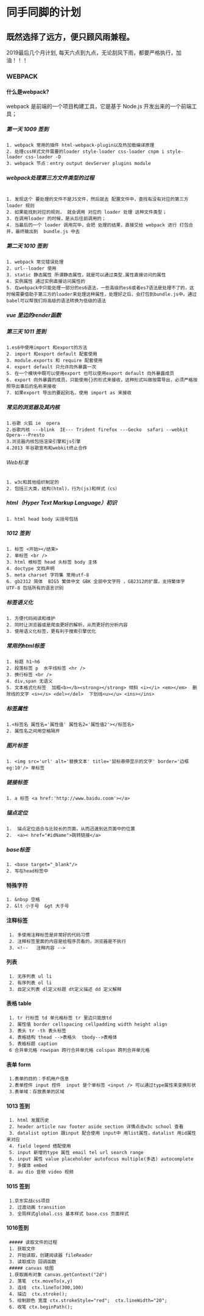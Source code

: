 # 同手同脚的计划

## 既然选择了远方，便只顾风雨兼程。

2019最后几个月计划,
每天六点到九点，无论刮风下雨，都要严格执行，加油！！！

### WEBPACK

#### 什么是webpack?

webpack 是前端的一个项目构建工具，它是基于 Node.js 开发出来的一个前端工具；

##### 第一天 1009 签到

    1. webpack 常用的插件 html-webpack-plugin以及热加载编译原理
    2. 处理css样式文件需要的loader style-loader css-loader cnpm i style-loader css-loader -D
    3. webpack 节点：entry output devServer plugins module

##### webpack处理第三方文件类型的过程

 ```

 1. 发现这个 要处理的文件不是JS文件，然后就去 配置文件中，查找有没有对应的第三方 loader 规则
 2. 如果能找到对应的规则， 就会调用 对应的 loader 处理 这种文件类型；
 3. 在调用loader 的时候，是从后往前调用的；
 4. 当最后的一个 loader 调用完毕，会把 处理的结果，直接交给 webpack 进行 打包合并，最终输出到  bundle.js 中去
 ```

##### 第二天 1010 签到

    1. webpack 常见错误处理
    2. url--loader 使用
    3. static 静态属性 所谓静态属性，就是可以通过类型.属性直接访问的属性
    4. 实例属性 通过实例直接访问属性的
    5. 在webpack中只能处理一部分的es6语法，一些高级的es6或者es7语法是处理不了的，这时候需要借助于第三方的loader来处理这种属性，处理好之后，会打包到bundle.js中。通过babel可以帮我们将高级的语法转换为低级的语法

##### vue 里边的render函数

##### 第三天 1011 签到

    1.es6中使用import 和export的方法
    2. import 和export default 配套使用
    3. module.exports 和 require 配套使用
    4. export default 只允许向外暴露一次
    5. 在一个模块中既可以使用export 也可以使用export default 向外暴露成员
    6. export 向外暴露的成员，只能使用{}的形式来接收，这种形式叫做按需导出，必须严格按照导出事后的名称来接收
    7. 如果export 导出的要起别名，使用 import as 来接收

##### 常见的浏览器及其内核

    1.谷歌 火狐 ie  opera 
    2.谷歌内核 ---blink  IE--- Trident firefox ---Gecko  safari --webkit Opera---Presto
    3.浏览器内核包括渲染引擎和js引擎
    4.2013 年谷歌宣布和webkit终止合作

###### Web标准

    1. w3c和其他组织制定的
    2. 包括三大类，结构(html)，行为(js)和样式（cs）

##### html（Hyper Text Markup Language）初识

    1. html head body 尖括号包括

##### 1012 签到

    1. 标签 <开始></结束>
    2. 单标签 <br />
    3. html 根标签 head 头标签 body 主体
    4. doctype 文档声明 
    5. meta charset 字符集 常用utf-8
    6. gb2312 简体  BIG5 繁体中文 GBK 全部中文字符 ，GB2312的扩展，支持繁体字  UTF-8 包括所有的语言识别

##### 标签语义化

    1. 方便代码阅读和维护
    2. 同时让浏览器或是爬虫更好的解析，从而更好的分析内容
    3. 使用语义化标签，更有利于搜索引擎优化

##### 常用的html标签

    1. 标题 h1~h6 
    2. 段落标签 p  水平线标签 <hr />
    3. 换行标签 <br />
    4. div,span 无语义
    5. 文本格式化标签  加粗<b></b><strong></strong> 倾斜 <i></i> <em></em>  删除线的文字 <s></s> <del></del>  下划线<u></u> <ins></ins> 

##### 标签属性

    1.<标签名 属性名='属性值' 属性名2='属性值2'></标签名>
    2. 属性名之间用空格隔开

##### 图片标签

    1. <img src='url' alt='替换文本' title='鼠标悬停显示的文字' border='边框 eg:10'/> 单标签

##### 链接标签

    1. a 标签 <a href:'http://www.baidu.coom'></a>

##### 锚点定位

    1.  描点定位适合与比较长的页面，从而迅速到达页面中的位置
    2.  <a>< href="#idName">跳转链接</a>

##### base标签

    1. <base target="_blank"/>
    2. 写在head标签中

#### 特殊字符

    1. &nbsp 空格
    2. &lt 小于号  &gt 大于号

#### 注释标签

     1. 多使用注释标签是非常好的代码习惯
     2. 注释标签里面的内容是给程序员看的，浏览器是不执行
     3. <!--   注释内容 -->

#### 列表

     1. 无序列表 ul li 
     2. 有序列表 ol li 
     3. 自定义列表 dl定义标题 dt定义描述 dd 定义解释

#### 表格 table

     1. tr 行标签 td 单元格标签 tr 里边只能放td
     2. 属性值 border cellspacing cellpadding width height align 
     3. 表头 tr -th 表头标签
     4. 表格结构 thead -->表格头  tbody-->表格体  
     5. 表格标题 caption 
     6 合并单元格 rowspan 跨行合并单元格 colspan 跨列合并单元格

#### 表单 form

     1.表单的目的：手机用户信息
     2.表单控件 input 控件  input 是个单标签 <input /> 可以通过type属性来变换形状
     3.表单域：存放表单的区域

#### 1013 签到

     1. html 发展历史
     2. header article nav footer aside section 详情点击w3c school 查看
     3. datalist option 跟input 配合使用 input中 用list属性，datalist 用id属性来对应
     4. field legend 搭配使用
     5. input 新增的type 属性 email tel url search range 
     6. input 属性 value placeholder autofocus multiple(多选) autocomplete
     7. 多媒体 embed 
     8. au dio 音频 video 视频
#### 1015 签到
     1.京东实战css项目
     2. 过渡动画 transition
     3. 全局样式global.css 基本样式 base.css 页面样式 
#### 1016签到
     ##### 读取文件的过程
     1. 获取文件 
     2. 开始读取，创建阅读器 fileReader 
     3. 读取成功 回调函数
     ##### canvas 绘图
     1.获取画布对象 canvas.getContext("2d")
     2. 落笔  ctx.moveTo(x,y)
     3. 连线  ctx.lineTo(300,100)
     4. 描边  ctx.stroke();
     5. 绘制颜色 宽度 ctx.strokeStyle="red";  ctx.lineWidth="20";
     6. 收笔 ctx.beginPath();

     
